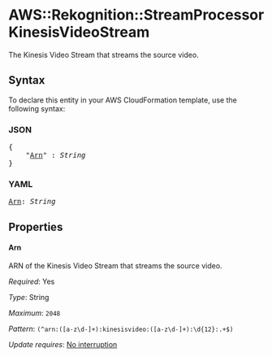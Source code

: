 # AWS::Rekognition::StreamProcessor KinesisVideoStream

The Kinesis Video Stream that streams the source video.

## Syntax

To declare this entity in your AWS CloudFormation template, use the following syntax:

### JSON

<pre>
{
    "<a href="#arn" title="Arn">Arn</a>" : <i>String</i>
}
</pre>

### YAML

<pre>
<a href="#arn" title="Arn">Arn</a>: <i>String</i>
</pre>

## Properties

#### Arn

ARN of the Kinesis Video Stream that streams the source video.

_Required_: Yes

_Type_: String

_Maximum_: <code>2048</code>

_Pattern_: <code>(^arn:([a-z\d-]+):kinesisvideo:([a-z\d-]+):\d{12}:.+$)</code>

_Update requires_: [No interruption](https://docs.aws.amazon.com/AWSCloudFormation/latest/UserGuide/using-cfn-updating-stacks-update-behaviors.html#update-no-interrupt)

